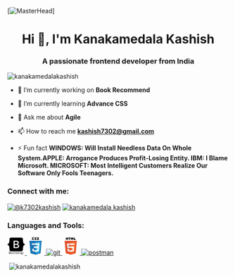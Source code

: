 [![MasterHead](https://1.bp.blogspot.com/-7A4WynwLsMw/XbBpCXG8fHI/AAAAAAAAMt4/uOa1bpLskYgrwGbllhSu2SDj_Mig8SXJQCLcBGAsYHQ/s1600/2000_600px.gif)]
<h1 align="center">Hi 👋, I'm Kanakamedala Kashish</h1>
<h3 align="center">A passionate frontend developer from India</h3>

<p align="left"> <img src="https://komarev.com/ghpvc/?username=kanakamedalakashish&label=Profile%20views&color=0e75b6&style=flat" alt="kanakamedalakashish" /> </p>

- 🔭 I’m currently working on **Book Recommend**

- 🌱 I’m currently learning **Advance CSS**

- 💬 Ask me about **Agile**

- 📫 How to reach me **kashish7302@gmail.com**

- ⚡ Fun fact **WINDOWS: Will Install Needless Data On Whole System.APPLE: Arrogance Produces Profit-Losing Entity. IBM: I Blame Microsoft. MICROSOFT: Most Intelligent Customers Realize Our Software Only Fools Teenagers.**

<h3 align="left">Connect with me:</h3>
<p align="left">
<a href="https://twitter.com/@k7302kashish" target="blank"><img align="center" src="https://www.flaticon.com/free-icon/twitter_3670151?term=twitter&page=1&position=2&origin=search&related_id=3670151" alt="@k7302kashish" height="30" width="40" /></a>
<a href="https://www.linkedin.com/in/kanakamedala-kashish-59019a238/" target="blank"><img align="center" src="https://raw.githubusercontent.com/rahuldkjain/github-profile-readme-generator/master/src/images/icons/Social/linked-in-alt.svg" alt="kanakamedala kashish" height="30" width="40" /></a>
</p>

<h3 align="left">Languages and Tools:</h3>
<p align="left"> <a href="https://getbootstrap.com" target="_blank" rel="noreferrer"> <img src="https://raw.githubusercontent.com/devicons/devicon/master/icons/bootstrap/bootstrap-plain-wordmark.svg" alt="bootstrap" width="40" height="40"/> </a> <a href="https://www.w3schools.com/css/" target="_blank" rel="noreferrer"> <img src="https://raw.githubusercontent.com/devicons/devicon/master/icons/css3/css3-original-wordmark.svg" alt="css3" width="40" height="40"/> </a> <a href="https://git-scm.com/" target="_blank" rel="noreferrer"> <img src="https://www.vectorlogo.zone/logos/git-scm/git-scm-icon.svg" alt="git" width="40" height="40"/> </a> <a href="https://www.w3.org/html/" target="_blank" rel="noreferrer"> <img src="https://raw.githubusercontent.com/devicons/devicon/master/icons/html5/html5-original-wordmark.svg" alt="html5" width="40" height="40"/> </a> <a href="https://postman.com" target="_blank" rel="noreferrer"> <img src="https://www.vectorlogo.zone/logos/getpostman/getpostman-icon.svg" alt="postman" width="40" height="40"/> </a> </p>

<p>&nbsp;<img align="center" src="https://github-readme-stats.vercel.app/api?username=kanakamedalakashish&show_icons=true&locale=en" alt="kanakamedalakashish" /></p>
